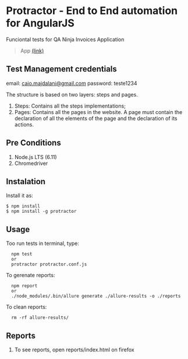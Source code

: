 # Protractor - End to End automation for AngularJS

Funciontal tests for QA Ninja Invoices Application

> App [(link)](https://ninjainvoices.herokuapp.com/)

## Test Management credentials
email: caio.majdalani@gmail.com
password: teste1234

The structure is based on two layers: steps and pages.

1. Steps: Contains all the steps implementations;
2. Pages: Contains all the pages in the website. A page must contain the declaration of all the elements of the page and the declaration of its actions.

## Pre Conditions

1. Node.js LTS (6.11)
2. Chromedriver

## Instalation

Install it as:

    $ npm install
    $ npm install -g protractor

## Usage

Too run tests in terminal, type:

```
  npm test
  or
  protractor protractor.conf.js
```

To gerenate reports:

```
  npm report
  or
  ./node_modules/.bin/allure generate ./allure-results -o ./reports
```

To clean reports:

```
  rm -rf allure-results/
```

## Reports

1. To see reports, open reports/index.html on firefox